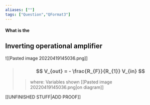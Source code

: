```yaml
---
aliases: [""]
tags: ["Question","QFormat3"]
---
```


#### What is the
## Inverting operational amplifier
![[Pasted image 20220419145036.png]]

> ### $$ V_{out} = - \frac{R_{F}}{R_{1}} V_{in} $$ 
>> where:
>>  Variables shown [[Pasted image 20220419145036.png|on diagram]]

[[UNFINISHED STUFF|ADD PROOF]]